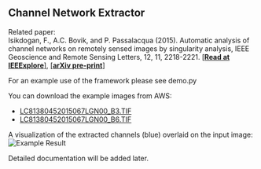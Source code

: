 ## Channel Network Extractor

Related paper:  
Isikdogan, F., A.C. Bovik, and P. Passalacqua (2015). Automatic analysis of channel networks on remotely sensed images by singularity analysis, IEEE Geoscience and Remote Sensing Letters, 12, 11, 2218-2221. [[**Read at IEEExplore**]](http://ieeexplore.ieee.org/xpl/articleDetails.jsp?arnumber=7192616), [[**arXiv pre-print**]](http://arxiv.org/abs/1506.08670)

For an example use of the framework please see demo.py

You can download the example images from AWS:
- [LC81380452015067LGN00_B3.TIF](http://landsat-pds.s3.amazonaws.com/L8/138/045/LC81380452015067LGN00/LC81380452015067LGN00_B3.TIF)
- [LC81380452015067LGN00_B6.TIF](http://landsat-pds.s3.amazonaws.com/L8/138/045/LC81380452015067LGN00/LC81380452015067LGN00_B6.TIF)

A visualization of the extracted channels (blue) overlaid on the input image:
![Example Result](http://live.ece.utexas.edu/research/cne/img/channelmapoverlaid.png)

Detailed documentation will be added later.